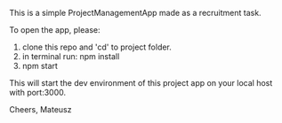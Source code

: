 This is a simple ProjectManagementApp made as a recruitment task.

To open the app, please:
 1. clone this repo and 'cd' to project folder.
 2. in terminal run: npm install
 3. npm start
 
This will start the dev environment of this project app on your local host with port:3000.

Cheers,
Mateusz
